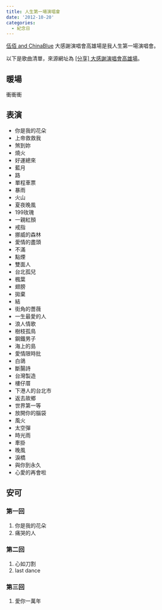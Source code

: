```yaml
---
title: 人生第一場演唱會
date: '2012-10-20'
categories:
  - 紀念日
---
```


[伍佰 and ChinaBlue](https://zh.wikipedia.org/zh-tw/%E4%BC%8D%E4%BD%B0%26China_Blue) 大感謝演唱會高雄場是我人生第一場演唱會。

以下是歌曲清單，來源網址為 [[分享] 大感謝演唱會高雄場](https://www.ptt.cc/bbs/WuBai_and_CB/M.1350751033.A.D9C.html)。

## 暖場
衝衝衝

## 表演
- 你是我的花朵
- 上帝救救我
- 煞到妳
- 燒火
- 好運總來
- 藍月
- 路
- 單程車票
- 暴雨
- 火山
- 夏夜晚風
- 199玫瑰
- 一親紅顏
- 戒指
- 挪威的森林
- 愛情的盡頭
- 不滿
- 點煙
- 雙面人
- 台北孤兒
- 楓葉
- 翅膀
- 拋棄
- 結
- 街角的薔薇
- 一生最愛的人
- 浪人情歌
- 樹枝孤鳥
- 鋼鐵男子
- 海上的島
- 愛情限時批
- 白鴿
- 斷腸詩
- 台灣製造
- 樓仔厝
- 下港人的台北市
- 返去故鄉
- 世界第一等
- 放開你的腦袋
- 風火
- 太空彈
- 時光雨
- 牽掛
- 晚風
- 淚橋
- 與你到永久
- 心愛的再會啦

## 安可
### 第一回
1. 你是我的花朵
2. 痛哭的人
### 第二回
1. 心如刀割
2. last dance
### 第三回
1. 愛你一萬年